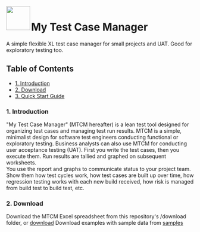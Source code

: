 <img align="left" src="https://avatars.githubusercontent.com/u/76134639?s=200&v=4" width="64px">

# My Test Case Manager
A simple flexible XL test case manager for small projects and UAT.  Good for exploratory testing too.

## Table of Contents
 - <a href="#Introduction">1. Introduction</a>
 - <a href="#Introduction">2. Download</a>
 - <a href="#QuickStartGuide">3. Quick Start Guide</a>


### 1. Introduction 
"My Test Case Manager" (MTCM hereafter) is a lean test tool designed for organizing test cases and managing test run results.  MTCM is a simple, minimalist design for software test engineers conducting functional or exploratory testing.  Business analysts can also use MTCM for conducting user acceptance testing (UAT).  First you write the test cases, then you execute them.  Run results are tallied and graphed on subsequent worksheets.  
You use the report and graphs to communicate status to your project team.  Show them how test cycles work, how test cases are built up over time, how regression testing works with each new build received, how risk is managed from build test to build test, etc.

### 2. Download
Download the MTCM Excel spreadsheet from this repository's /download folder, or [download](https://github.com/DataResearchLabs/my_test_case_manager/blob/main/download/my_test_case_manager.xlsx)
Download examples with sample data from [samples](https://github.com/DataResearchLabs/my_test_case_manager/tree/main/samples)
